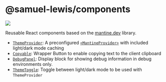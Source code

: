 # @samuel-lewis/components

![](https://img.shields.io/npm/v/@samuel-lewis/components?style=flat-square&logo=npm)

Reusable React components based on the [mantine.dev](https://mantine.dev/) library.

- [`ThemeProvider`](src/ThemeProvider/): A preconfigured [`<MantineProvider>`](https://mantine.dev/theming/mantine-provider/) with included light/dark mode caching
- [`Copyable`](src/Copyable.tsx): Wrapper Button to enable copying text to the client clipboard
- [`DebugPanel`](src/DebugPanel.tsx): Display block for showing debug information in debug environments only.
- [`ThemeToggle`](src/ThemeToggle.tsx): Toggle between light/dark mode to be used with `ThemeProvider`
